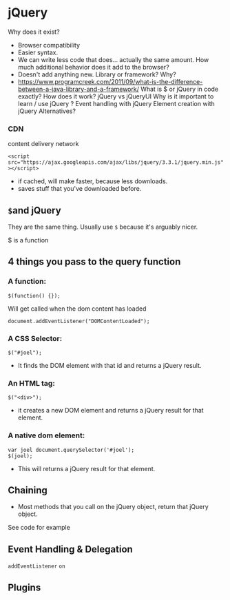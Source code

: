 # jQuery 

Why does it exist?
  - Browser compatibility 
  - Easier syntax. 
  - We can write less code that does... actually the same amount.
How much additional behavior does it add to the browser?
  - Doesn't add anything new.
Library or framework? Why?
  - https://www.programcreek.com/2011/09/what-is-the-difference-between-a-java-library-and-a-framework/
What is $ or jQuery in code exactly? How does it work?
jQuery vs jQueryUI
Why is it important to learn / use jQuery ?
Event handling with jQuery
Element creation with jQuery
Alternatives?

### CDN

content delivery network

`<script src="https://ajax.googleapis.com/ajax/libs/jquery/3.3.1/jquery.min.js"></script>`

- if cached, will make faster, because less downloads.
- saves stuff that you've downloaded before.

## `$`and jQuery

They are the same thing. Usually use `$` because it's arguably nicer. 

$ is a function

## 4 things you pass to the query function 

### A function: 

```
$(function() {});
```

Will get called when the dom content has loaded 

`document.addEventListener("DOMContentLoaded");`

### A CSS Selector:

```
$("#joel"); 
```

- It finds the DOM element with that id and returns a jQuery result. 

### An HTML tag:

```
$("<div>");
```
- it creates a new DOM element and returns a jQuery result for that element.

### A native dom element:

```
var joel document.querySelector('#joel');
$(joel);
```

- This will returns a jQuery result for that element.

## Chaining

- Most methods that you call on the jQuery object, return that jQuery object. 

See code for example

## Event Handling & Delegation

`addEventListener`
`on`

## Plugins



